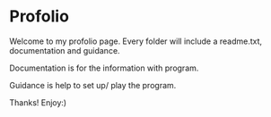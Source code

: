 # Profolio

Welcome to my profolio page.
Every folder will include a readme.txt, documentation and guidance.

Documentation is for the information with program.

Guidance is help to set up/ play the program.

Thanks! Enjoy:)
